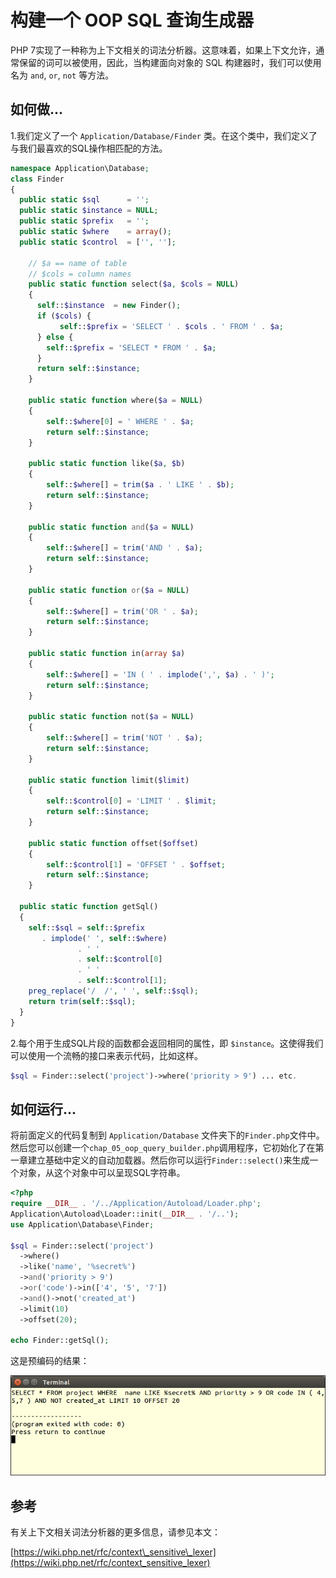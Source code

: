 # 构建一个 OOP SQL 查询生成器

PHP 7实现了一种称为上下文相关的词法分析器。这意味着，如果上下文允许，通常保留的词可以被使用，因此，当构建面向对象的 SQL 构建器时，我们可以使用名为 `and`, `or`, `not` 等方法。

## 如何做...

1.我们定义了一个 `Application/Database/Finder` 类。在这个类中，我们定义了与我们最喜欢的SQL操作相匹配的方法。

```php
namespace Application\Database;
class Finder
{
  public static $sql      = '';
  public static $instance = NULL;
  public static $prefix   = '';
  public static $where    = array();
  public static $control  = ['', ''];
  
    // $a == name of table
    // $cols = column names
    public static function select($a, $cols = NULL)
    {
      self::$instance  = new Finder();
      if ($cols) {
           self::$prefix = 'SELECT ' . $cols . ' FROM ' . $a;
      } else {
        self::$prefix = 'SELECT * FROM ' . $a;
      }
      return self::$instance;
    }
    
    public static function where($a = NULL)
    {
        self::$where[0] = ' WHERE ' . $a;
        return self::$instance;
    }
    
    public static function like($a, $b)
    {
        self::$where[] = trim($a . ' LIKE ' . $b);
        return self::$instance;
    }
    
    public static function and($a = NULL)
    {
        self::$where[] = trim('AND ' . $a);
        return self::$instance;
    }
    
    public static function or($a = NULL)
    {
        self::$where[] = trim('OR ' . $a);
        return self::$instance;
    }
    
    public static function in(array $a)
    {
        self::$where[] = 'IN ( ' . implode(',', $a) . ' )';
        return self::$instance;
    }
    
    public static function not($a = NULL)
    {
        self::$where[] = trim('NOT ' . $a);
        return self::$instance;
    }
    
    public static function limit($limit)
    {
        self::$control[0] = 'LIMIT ' . $limit;
        return self::$instance;
    }
    
    public static function offset($offset)
    {
        self::$control[1] = 'OFFSET ' . $offset;
        return self::$instance;
    }

  public static function getSql()
  {
    self::$sql = self::$prefix
       . implode(' ', self::$where)
               . ' '
               . self::$control[0]
               . ' '
               . self::$control[1];
    preg_replace('/  /', ' ', self::$sql);
    return trim(self::$sql);
  }
}

```

2.每个用于生成SQL片段的函数都会返回相同的属性，即 `$instance`。这使得我们可以使用一个流畅的接口来表示代码，比如这样。

```php
$sql = Finder::select('project')->where('priority > 9') ... etc.
```

## 如何运行...

将前面定义的代码复制到 `Application/Database` 文件夹下的`Finder.php`文件中。然后您可以创建一个`chap_05_oop_query_builder.php`调用程序，它初始化了在第一章建立基础中定义的自动加载器。然后你可以运行`Finder::select()`来生成一个对象，从这个对象中可以呈现SQL字符串。

```php
<?php
require __DIR__ . '/../Application/Autoload/Loader.php';
Application\Autoload\Loader::init(__DIR__ . '/..');
use Application\Database\Finder;

$sql = Finder::select('project')
  ->where()
  ->like('name', '%secret%')
  ->and('priority > 9')
  ->or('code')->in(['4', '5', '7'])
  ->and()->not('created_at')
  ->limit(10)
  ->offset(20);

echo Finder::getSql();
```

这是预编码的结果：

![](../../.gitbook/assets/image%20%2872%29.png)

## 参考

有关上下文相关词法分析器的更多信息，请参见本文：

[https://wiki.php.net/rfc/context\_sensitive\_lexer](https://wiki.php.net/rfc/context_sensitive_lexer)

